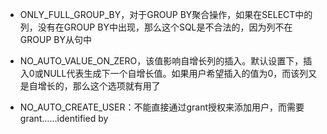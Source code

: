 - ONLY_FULL_GROUP_BY，对于GROUP BY聚合操作，如果在SELECT中的列，没有在GROUP BY中出现，那么这个SQL是不合法的，因为列不在GROUP BY从句中

- NO_AUTO_VALUE_ON_ZERO，该值影响自增长列的插入。默认设置下，插入0或NULL代表生成下一个自增长值。如果用户希望插入的值为0，而该列又是自增长的，那么这个选项就有用了

- NO_AUTO_CREATE_USER：不能直接通过grant授权来添加用户，而需要grant……identified by

  